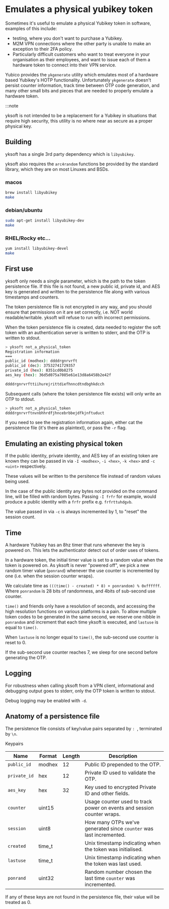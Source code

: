 # Emulates a physical yubikey token

Sometimes it's useful to emulate a physical Yubikey token in software, examples of this include:

- testing, where you don't want to purchase a Yubikey.
- M2M VPN connections where the other party is unable to make an exception to
  their 2FA policy.
- Particularly difficult customers who want to treat everyone in your organisation as
  their employees, and want to issue each of them a hardware token to connect into
  their VPN service.

Yubico provides the `ykgenerate` utility which emulates most of a hardware based
Yubikey's HOTP functionality.  Unfortunately `ykgenerate` doesn't persist counter
information, track time between OTP code generation, and many other small bits and
pieces that are needed to properly emulate a hardware token.

:::note

yksoft is not intended to be a replacement for a Yubikey in situations that require
high security, this utility is no where near as secure as a proper physical key.

## Building

yksoft has a single 3rd party dependency which is `libyubikey`.

yksoft also requires the `arc4random` functions be provided by the standard library,
which they are on most Linuxes and BSDs.

### macos

```bash
brew install libyubikey
make
```

### debian/ubuntu

```bash
sudo apt-get install libyubikey-dev
make
```

### RHEL/Rocky etc...

```bash
yum install libyubikey-devel
make
```

## First use

yksoft only needs a single parameter, which is the path to the token persistence file.
If this file is not found, a new public id, private id, and AES key is generated and
written to the persistence file along with various timestamps and counters.

The token persistence file is not encrypted in any way, and you should ensure that
permissions on it are set correctly, i.e. NOT world readable/writable.  yksoft will
refuse to run with incorrect permissions.

When the token persistence file is created, data needed to register the soft token
with an authentication server is written to stderr, and the OTP is written to stdout.

```bash
> yksoft not_a_physical_token
Registration information
===
public_id (modhex): ddddrgnrvrft
public_id (dec): 37532741729357
private_id (hex): 8351cd0b8275
aes_key (hex): 36d5d075a7085e61e13d8a6458b2e42f

ddddrgnrvrfttiihurejrittdiefhnncdtndbghkdcch
```

Subsequent calls (where the token persistence file exists) will only write an OTP to
stdout.

```bash
> yksoft not_a_physical_token
ddddrgnrvrftnvnbhhrdfjhncebrbbejdfkjnftuduct
```

If you need to see the registration information again, either cat the persistence file
(it's there as plaintext), or pass the `-r` flag.

## Emulating an existing physical token

If the public identity, private identity, and AES key of an existing token are known
they can be passed in via `-I <modhex>`, `-i <hex>`, `-k <hex>` and `-c <uint>`
respectively.

These values will be written to the persitence file instead of random values being used.

In the case of the public identity any bytes not provided on the command line, will be
filled with random bytes.  Passing `-I frfr` for example, would produce a public identity
with a `frfr` prefix e.g. `frfrttuhdgvb`.

The value passed in via `-c` is always incremented by 1, to "reset" the session count.

## Time

A hardware Yubikey has an 8hz timer that runs whenever the key is powered on.
This lets the authenticator detect out of order uses of tokens.

In a hardware token, the initial timer value is set to a random value when the token
is powered on. As yksoft is never "powered off", we pick a new random timer value
(`ponrand`) whenever the use counter is incremented by one (i.e. when the session
counter wraps).

We calculate time as `(((time() - created) * 8) + ponrandom) % 0xffffff`.
Where `ponrandom` is 28 bits of randomness, and 4bits of sub-second use counter.

`time()` and friends only have a resolution of seconds, and accessing the high resolution
functions on various platforms is a pain. To allow multiple token codes to be generated
in the same second, we reserve one nibble in `ponrandom` and increment that each time yksoft
is executed, and `lastuse` is equal to `time()`.

When `lastuse` is no longer equal to `time()`, the sub-second use counter is reset to 0.

If the sub-second use counter reaches 7, we sleep for one second before generating the OTP.

## Logging

For robustness when calling yksoft from a VPN client, informational and debugging
output goes to stderr, only the OTP token is written to stdout.

Debug logging may be enabled with `-d`.

## Anatomy of a persistence file

The persistence file consists of key/value pairs separated by `: `, terminated by `\n`.

Keypairs

| Name         | Format   | Length  | Description                                                            |
|--------------|----------|---------|------------------------------------------------------------------------|
| `public_id`  | modhex   | 12      | Public ID prepended to the OTP.                                        |
| `private_id` | hex      | 12      | Private ID used to validate the OTP.                                   |
| `aes_key`    | hex      | 32      | Key used to encrypted Private ID and other fields.                     |
| `counter`    | uint15   |         | Usage counter used to track power on events and session counter wraps. |
| `session`    | uint8    |         | How many OTPs we've generated since `counter` was last incremented.    |
| `created`    | time_t   |         | Unix timestamp indicating when the token was initialised.              |
| `lastuse`    | time_t   |         | Unix timestamp indicating when the token was last used.                |
| `ponrand`    | uint32   |         | Random number chosen the last time `counter` was incremented.          |

If any of these keys are not found in the persistence file, their value will be treated as 0.

